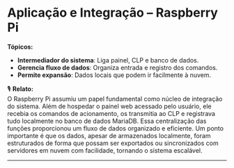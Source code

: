 # Aplicação e Integração – Raspberry Pi

**Tópicos:**
- **Intermediador do sistema**: Liga painel, CLP e banco de dados.
- **Gerencia fluxo de dados**: Organiza entrada e registro dos comandos.
- **Permite expansão**: Dados locais que podem ir facilmente à nuvem.

🎙 **Relato:**  
O Raspberry Pi assumiu um papel fundamental como núcleo de integração do sistema. Além de hospedar o painel web acessado pelo usuário, ele recebia os comandos de acionamento, os transmitia ao CLP e registrava tudo localmente no banco de dados MariaDB. Essa centralização das funções proporcionou um fluxo de dados organizado e eficiente. Um ponto importante é que os dados, apesar de armazenados localmente, foram estruturados de forma que possam ser exportados ou sincronizados com servidores em nuvem com facilidade, tornando o sistema escalável.

---